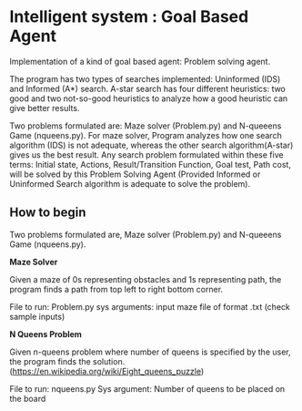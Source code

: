 # Intelligent system : Goal Based Agent
Implementation of a kind of goal based agent: Problem solving agent. 

The program has two types of searches implemented: Uninformed (IDS) and Informed (A*) search. A-star search has four different heuristics: two good and two not-so-good heuristics to analyze how a good heuristic can give better results.

Two problems formulated are: Maze solver (Problem.py) and N-queeens Game (nqueens.py). For maze solver, Program analyzes how one search algorithm (IDS) is not adequate, whereas the other search algorithm(A-star) gives us the best result. Any search problem formulated within these five terms: Initial state, Actions, Result/Transition Function, Goal test, Path cost, will be solved by this Problem Solving Agent (Provided Informed or Uninformed Search algorithm is adequate to solve the problem).

## How to begin
Two problems formulated are, Maze solver (Problem.py) and N-queeens Game (nqueens.py).

**Maze Solver**

Given a maze of 0s representing obstacles and 1s representing path, the program finds a path from top left to right bottom corner.

File to run: Problem.py
sys arguments: input maze file of format .txt (check sample inputs)

**N Queens Problem**

Given n-queens problem where number of queens is specified by the user, the program finds the solution.
(https://en.wikipedia.org/wiki/Eight_queens_puzzle)

File to run: nqueens.py 
Sys argument: Number of queens to be placed on the board

